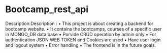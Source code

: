 # Bootcamp_rest_api

Description:Description :
▪ This project is about creating a backend for bootcamp website.
▪ It contains the bootcamps, courses of a specific user in
  MONGO_DB data base
▪ Porvide CRUD operation by admin only
▪ For authentication JSON WEB TOKEN and Cookies are used
▪ Have user login and logout system
▪ Error handling
▪ The frontend is in the future goals.
